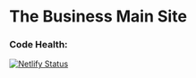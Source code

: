 # The Business Main Site

### Code Health:

[![Netlify Status](https://api.netlify.com/api/v1/badges/2d08bbca-e0c5-4a1a-b5ef-5e9f4794b10b/deploy-status)](https://app.netlify.com/sites/thebusiness/deploys)
